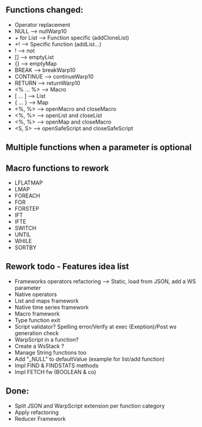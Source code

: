 ## Functions changed:

- Operator replacement
- NULL --> nullWarp10
- \+ for List --> Function specific (addCloneList)
- +! --> Specific function (addList...)
- ! --> not
- [] --> emptyList
- {} --> emptyMap
- BREAK --> breakWarp10
- CONTINUE --> continueWarp10
- RETURN --> returnWarp10
- <% ... %> --> Macro
- [ ... ] --> List
- { ... } --> Map
- <%, %> --> openMacro and closeMacro
- <%, %> --> openList and closeList
- <%, %> --> openMap and closeMacro
- <S, S> --> openSafeScript and closeSafeScript

## Multiple functions when a parameter is optional

## Macro functions to rework

- LFLATMAP
- LMAP
- FOREACH
- FOR
- FORSTEP
- IFT
- IFTE
- SWITCH
- UNTIL
- WHILE
- SORTBY

## Rework todo - Features idea list

- Frameworks operators refactoring --> Static, load from JSON, add a WS parameter
- Native operators
- List and maps framework
- Native time series framework
- Macro framework
- Type function exit
- Script validator? Spelling error/Verify at exec (Exeption)/Post ws generation check
- WarpScript in a function?
- Create a WsStack ?
- Manage String functions too
- Add "_NULL" to defaultValue (example for list/add function)
- Impl FIND & FINDSTATS methods
- Impl FETCH fw (BOOLEAN & co)

## Done: 

- Split JSON and WarpScript extension per function category
- Apply refactoring
- Reducer Framework
